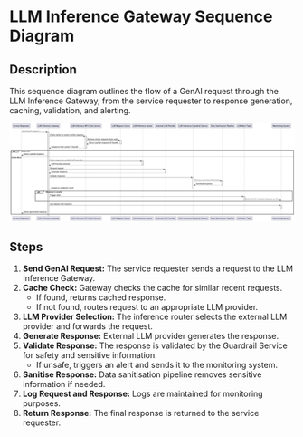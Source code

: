 # LLM Inference Gateway Sequence Diagram

## Description
This sequence diagram outlines the flow of a GenAI request through the LLM Inference Gateway, from the service requester to response generation, caching, validation, and alerting.

![LLM Inference Gateway Sequence](../images/sequence_diagrams/llm_inference_gateway_seq.png)

## Steps
1. **Send GenAI Request:** The service requester sends a request to the LLM Inference Gateway.
2. **Cache Check:** Gateway checks the cache for similar recent requests.
   - If found, returns cached response.
   - If not found, routes request to an appropriate LLM provider.
3. **LLM Provider Selection:** The inference router selects the external LLM provider and forwards the request.
4. **Generate Response:** External LLM provider generates the response.
5. **Validate Response:** The response is validated by the Guardrail Service for safety and sensitive information.
   - If unsafe, triggers an alert and sends it to the monitoring system.
6. **Sanitise Response:** Data sanitisation pipeline removes sensitive information if needed.
7. **Log Request and Response:** Logs are maintained for monitoring purposes.
8. **Return Response:** The final response is returned to the service requester.
